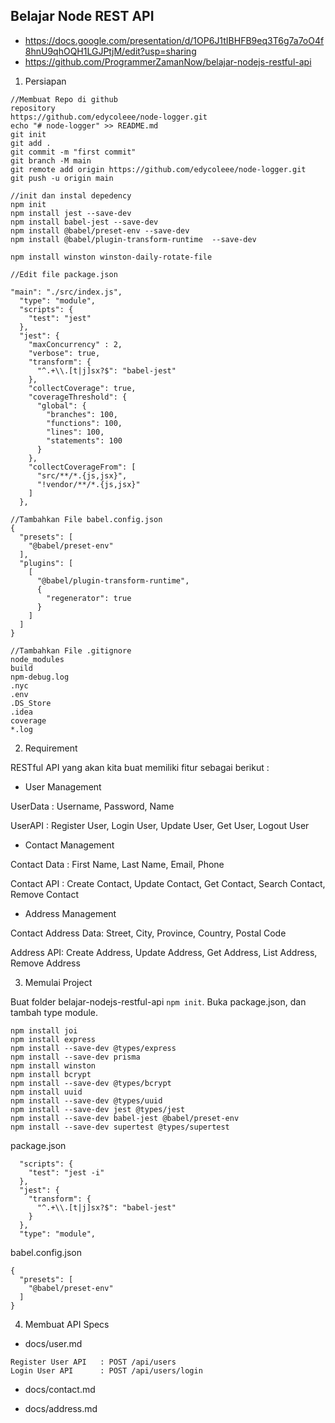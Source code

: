 ## Belajar Node REST API

- https://docs.google.com/presentation/d/1OP6J1tIBHFB9eq3T6g7a7oO4f8hnU9qhOQH1LGJPtjM/edit?usp=sharing
- https://github.com/ProgrammerZamanNow/belajar-nodejs-restful-api

1. Persiapan

```
//Membuat Repo di github
repository
https://github.com/edycoleee/node-logger.git
echo "# node-logger" >> README.md
git init
git add .
git commit -m "first commit"
git branch -M main
git remote add origin https://github.com/edycoleee/node-logger.git
git push -u origin main

//init dan instal depedency
npm init
npm install jest --save-dev
npm install babel-jest --save-dev
npm install @babel/preset-env --save-dev
npm install @babel/plugin-transform-runtime  --save-dev

npm install winston winston-daily-rotate-file

//Edit file package.json

"main": "./src/index.js",
  "type": "module",
  "scripts": {
    "test": "jest"
  },
  "jest": {
    "maxConcurrency" : 2,
    "verbose": true,
    "transform": {
      "^.+\\.[t|j]sx?$": "babel-jest"
    },
    "collectCoverage": true,
    "coverageThreshold": {
      "global": {
        "branches": 100,
        "functions": 100,
        "lines": 100,
        "statements": 100
      }
    },
    "collectCoverageFrom": [
      "src/**/*.{js,jsx}",
      "!vendor/**/*.{js,jsx}"
    ]
  },

//Tambahkan File babel.config.json
{
  "presets": [
    "@babel/preset-env"
  ],
  "plugins": [
    [
      "@babel/plugin-transform-runtime",
      {
        "regenerator": true
      }
    ]
  ]
}

//Tambahkan File .gitignore
node_modules
build
npm-debug.log
.nyc
.env
.DS_Store
.idea
coverage
*.log

```

2. Requirement

RESTful API yang akan kita buat memiliki fitur sebagai berikut :

- User Management

UserData : Username, Password, Name

UserAPI : Register User, Login User, Update User, Get User, Logout User

- Contact Management

Contact Data : First Name, Last Name, Email, Phone

Contact API : Create Contact, Update Contact, Get Contact, Search Contact, Remove Contact

- Address Management

Contact Address Data: Street, City, Province, Country, Postal Code

Address API: Create Address, Update Address, Get Address, List Address, Remove Address

3. Memulai Project

Buat folder belajar-nodejs-restful-api `npm init`. Buka package.json, dan tambah type module. 
```
npm install joi 
npm install express
npm install --save-dev @types/express
npm install --save-dev prisma 
npm install winston
npm install bcrypt
npm install --save-dev @types/bcrypt
npm install uuid 
npm install --save-dev @types/uuid
npm install --save-dev jest @types/jest
npm install --save-dev babel-jest @babel/preset-env
npm install --save-dev supertest @types/supertest
```
package.json
```
  "scripts": {
    "test": "jest -i"
  },
  "jest": {
    "transform": {
      "^.+\\.[t|j]sx?$": "babel-jest"
    }
  },
  "type": "module",
```
babel.config.json
```
{
  "presets": [
    "@babel/preset-env"
  ]
}
```
4. Membuat API Specs

- docs/user.md
```
Register User API   : POST /api/users 
Login User API      : POST /api/users/login
```
- docs/contact.md


- docs/address.md




